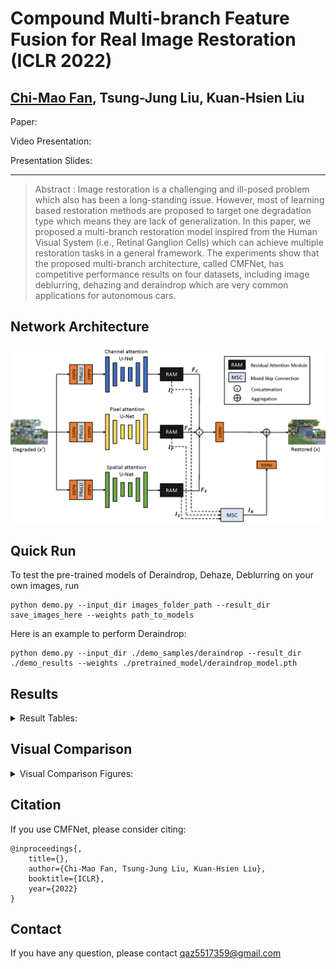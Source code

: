 # Compound Multi-branch Feature Fusion for Real Image Restoration (ICLR 2022)  
## [Chi-Mao Fan](https://github.com/FanChiMao), Tsung-Jung Liu, Kuan-Hsien Liu  

Paper:  

Video Presentation:  

Presentation Slides:  

***
> Abstract : Image restoration is a challenging and ill-posed problem which also has been a long-standing issue. However, most of learning based restoration methods are proposed to target one degradation type which means they are lack of generalization. In this paper, we proposed a multi-branch restoration model inspired from the Human Visual System (i.e., Retinal Ganglion Cells) which can achieve multiple restoration tasks in a general framework. The experiments show that the proposed multi-branch architecture, called CMFNet, has competitive performance results on four datasets, including image deblurring, dehazing and deraindrop which are very common applications for autonomous cars.

## Network Architecture  
<img src = "./figures/CMFNet.png" width="750">  

## Quick Run  
To test the pre-trained models of Deraindrop, Dehaze, Deblurring on your own images, run
```
python demo.py --input_dir images_folder_path --result_dir save_images_here --weights path_to_models
```
Here is an example to perform Deraindrop:
```
python demo.py --input_dir ./demo_samples/deraindrop --result_dir ./demo_results --weights ./pretrained_model/deraindrop_model.pth
```

## Results
<details>  
<summary>Result Tables: </summary>  

- Deraindrop  
  <img src = "./figures/deraindrop_table.png" width="500">

- Dehaze  
  <img src = "./figures/dehaze_table.png" width="500">

- Deblur  
  <img src = "./figures/deblur_table.png" width="750">

  | Restoration task |     Result Tables    |
  | :--------------: | :------------------: |
  | Deraindrop       |<img src = "./figures/deraindrop_table.png" width="500">|
  | Dehaze           |<img src = "./figures/dehaze_table.png" width="500">|
  | Dehaze           |<img src = "./figures/dehaze_table.png" width="500">|
  
  
</details>  

## Visual Comparison  
<details>  
<summary>Visual Comparison Figures: </summary>  
  
  | Restoration task |    Restored images   |  Ground Truth     |
  | :--------------: | :------------------: | :---------------: |
  | Deraindrop       |<img src="figures/deraindrop_bf.gif" alt="deraindrop_bf" width="300" style="zoom:100%;" />|<img src="figures/deraindrop_gt.jpg" alt="deraindrop_gt" width="300" style="zoom:100%;" />|
  | Dehaze           |<img src="figures/dehaze_bf.gif" alt="dehaze_bf.gif" width="300" style="zoom:100%;" />|<img src="figures/dehaze_gt.png" alt="dehaze_gt.png" width="300" style="zoom:100%;" />|  
  | Dehaze           |<img src="figures/deblur_bf.gif" alt="deblur_bf.gif" width="300" style="zoom:100%;" />|<img src="figures/deblur_gt.png" alt="deblur_gt.png" width="300" style="zoom:100%;" />|

</details>  

## Citation  
If you use CMFNet, please consider citing:  
```
@inproceedings{,
    title={},
    author={Chi-Mao Fan, Tsung-Jung Liu, Kuan-Hsien Liu},
    booktitle={ICLR},
    year={2022}
}
```

## Contact
If you have any question, please contact qaz5517359@gmail.com  
